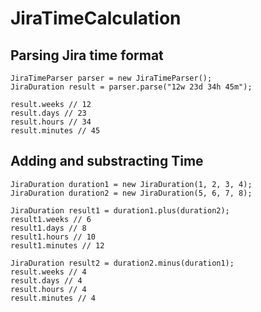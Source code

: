 # JiraTimeCalculation

## Parsing Jira time format

    JiraTimeParser parser = new JiraTimeParser();
    JiraDuration result = parser.parse("12w 23d 34h 45m");

    result.weeks // 12
    result.days // 23
    result.hours // 34
    result.minutes // 45

## Adding and substracting Time
    JiraDuration duration1 = new JiraDuration(1, 2, 3, 4);
    JiraDuration duration2 = new JiraDuration(5, 6, 7, 8);

    JiraDuration result1 = duration1.plus(duration2);
    result1.weeks // 6
    result1.days // 8
    result1.hours // 10
    result1.minutes // 12

    JiraDuration result2 = duration2.minus(duration1);
    result.weeks // 4
    result.days // 4
    result.hours // 4
    result.minutes // 4
